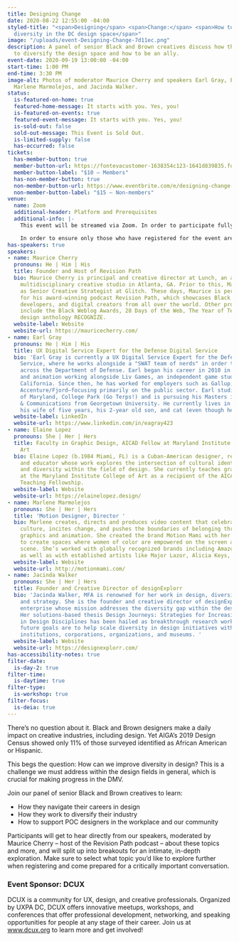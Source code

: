 ```yaml
---
title: Designing Change
date: 2020-08-22 12:55:00 -04:00
styled-title: "<span>Designing</span> <span>Change:</span> <span>How to advocate for
  diversity in the DC design space</span>"
image: "/uploads/event-Designing-Change-7d11ec.png"
description: A panel of senior Black and Brown creatives discuss how they’re working
  to diversify the design space and how to be an ally.
event-date: 2020-09-19 13:00:00 -04:00
start-time: 1:00 PM
end-time: 3:30 PM
image-alt: Photos of moderator Maurice Cherry and speakers Earl Gray, Elaine Lopez,
  Marlene Marmolejos, and Jacinda Walker.
status:
  is-featured-on-home: true
  featured-home-message: It starts with you. Yes, you!
  is-featured-on-events: true
  featured-event-message: It starts with you. Yes, you!
  is-sold-out: false
  sold-out-message: This Event is Sold Out.
  is-limited-supply: false
  has-occurred: false
tickets:
  has-member-button: true
  member-button-url: https://fontevacustomer-1638354c123-1641d839835.force.com/services/oauth2/authorize?client_id=3MVG9nthuDc9owbcOq7_07W.HriOQQPWTbMkrpOla.ajDQlTHf4_uby_mhwylcX.mJBU2O2SppTiZMS0J_HJd&response_type=code&redirect_uri=https://ikit.aiga.org/ikit_national_util/ikit-national-util-sso-redirect/&state=https%3A%2F%2Fdc.aiga.org%2Fevent%2Fdesigning-change-how-to-advocate-for-diversity-in-the-dc-design-space%2F%3Fredirect_source%3Deventbrite_register
  member-button-label: "$10 — Members"
  has-non-member-button: true
  non-member-button-url: https://www.eventbrite.com/e/designing-change-how-to-advocate-for-diversity-in-the-dc-design-space-tickets-117848176067
  non-member-button-label: "$15 — Non-members"
venue:
  name: Zoom
  additional-header: Platform and Prerequisites
  additional-info: |-
    This event will be streamed via Zoom. In order to participate fully, attendees should plan to join on the Zoom app via their computer, tablet, or mobile device with enough bandwidth to support viewing video. This event will feature breakout sessions — while not required, we encourage participants to join with their video on to help foster a more intimate space for conversation.

    In order to ensure only those who have registered for the event are able to attend — and to create space for intimate conversations — only those whose display name fully matches the name on our registration list will be admitted from the waiting room. You can find more about joining our virtual events, including how to connect, directions to troubleshoot, and information about our refund policy in our [FAQ.](/faqs/)
has-speakers: true
speakers:
- name: Maurice Cherry
  pronouns: He | Him | His
  title: Founder and Host of Revision Path
  bio: Maurice Cherry is principal and creative director at Lunch, an award-winning
    multidisciplinary creative studio in Atlanta, GA. Prior to this, Maurice served
    as Senior Creative Strategist at Glitch. These days, Maurice is perhaps most well-known
    for his award-winning podcast Revision Path, which showcases Black designers,
    developers, and digital creators from all over the world. Other projects of Maurice’s
    include the Black Weblog Awards, 28 Days of the Web, The Year of Tea, and the
    design anthology RECOGNIZE.
  website-label: Website
  website-url: https://mauricecherry.com/
- name: Earl Gray
  pronouns: He | Him | His
  title: UX Digital Service Expert for the Defense Digital Service
  bio: 'Earl Gray is currently a UX Digital Service Expert for the Defense Digital
    Service, where he works alongside a "SWAT team of nerds" in order to improve technology
    across the Department of Defense. Earl began his career in 2010 in game design
    and animation working alongside Liv Games, an independent game studio based in
    California. Since then, he has worked for employers such as Gallup, Slalom, and
    Accenture/Fjord—focusing primarily on the public sector. Earl studied at the University
    of Maryland, College Park (Go Terps!) and is pursuing his Masters in Design Management
    & Communications from Georgetown University. He currently lives in Maryland with
    his wife of five years, his 2-year old son, and cat (even though he''s a dog person). '
  website-label: LinkedIn
  website-url: https://www.linkedin.com/in/eagray423
- name: Elaine Lopez
  pronouns: She | Her | Hers
  title: Faculty in Graphic Design, AICAD Fellow at Maryland Institute College of
    Art
  bio: Elaine Lopez (b.1984 Miami, FL) is a Cuban-American designer, researcher, artist,
    and educator whose work explores the intersection of cultural identity, equity,
    and diversity within the field of design. She currently teaches graphic design
    at the Maryland Institute College of Art as a recipient of the AICAD Postgraduate
    Teaching Fellowship.
  website-label: Website
  website-url: https://elainelopez.design/
- name: Marlene Marmolejos
  pronouns: She | Her | Hers
  title: 'Motion Designer, Director '
  bio: Marlene creates, directs and produces video content that celebrates afro-caribbean
    culture, incites change, and pushes the boundaries of belonging through motion
    graphics and animation. She created the brand Motion Mami with her partner, Frandiego,
    to create spaces where women of color are empowered on the screen and behind the
    scene. She’s worked with globally recognized brands including Amazon, BET, RocNation
    as well as with established artists like Major Lazor, Alicia Keys, and Ceraadi.
  website-label: Website
  website-url: http://motionmami.com/
- name: Jacinda Walker
  pronouns: She | Her | Hers
  title: Founder and Creative Director of designExplorr
  bio: 'Jacinda Walker, MFA is renowned for her work in design, diversity, research,
    and strategy. She is the founder and creative director of designExplorr, a social
    enterprise whose mission addresses the diversity gap within the design profession.
    Her solutions-based thesis Design Journeys: Strategies for Increasing Diversity
    in Design Disciplines has been hailed as breakthrough research work. Ms. Walker’s
    future goals are to help scale diversity in design initiatives within education
    institutions, corporations, organizations, and museums. '
  website-label: Website
  website-url: https://designexplorr.com/
has-accessibility-notes: true
filter-date:
  is-day-2: true
filter-time:
  is-daytime: true
filter-type:
  is-workshop: true
filter-focus:
  is-deia: true
---
```


There’s no question about it. Black and Brown designers make a daily impact on creative industries, including design. Yet AIGA’s 2019 Design Census showed only 11% of those surveyed identified as African American or Hispanic.

This begs the question: How can we improve diversity in design? This is a challenge we must address within the design fields in general, which is crucial for making progress in the DMV.

Join our panel of senior Black and Brown creatives to learn:
* How they navigate their careers in design
* How they work to diversify their industry
* How to support POC designers in the workplace and our community

Participants will get to hear directly from our speakers, moderated by Maurice Cherry – host of the Revision Path podcast – about these topics and more, and will split up into breakouts for an intimate, in-depth exploration. Make sure to select what topic you’d like to explore further when registering and come prepared for a critically important conversation.

### Event Sponsor: DCUX
DCUX is a community for UX, design, and creative professionals. Organized by UXPA DC, DCUX offers innovative meetups, workshops, and conferences that offer professional development, networking, and speaking opportunities for people at any stage of their career. Join us at www.dcux.org to learn more and get involved!
